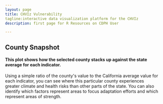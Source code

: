 ```yaml
---
layout: page
title: CHVIz Vulnerability
tagline:interactive data visualization platform for the CHVIz
description: first page for R Resources on CDPH User

---
```


## County Snapshot 

#### This plot shows how the selected county stacks up against the state average for each indicator.

Using a simple ratio of the county's value to the California average value for each indicator, you can see where this particular county experiences greater climate and health risks than other parts of the state. You can also identify which factors represent areas to focus adaptation efforts and which represent areas of strength. 
